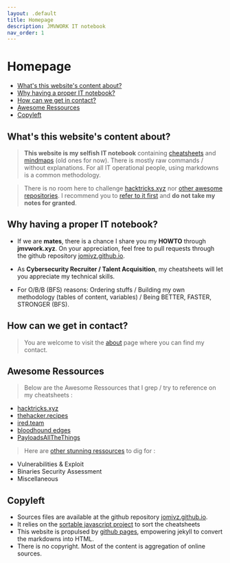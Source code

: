 ```yaml
---
layout: .default
title: Homepage
description: JMVWORK IT notebook
nav_order: 1
---
```

# Homepage

<!-- vscode-markdown-toc -->
* [What's this website's content about?](#Whatsthiswebsitescontentabout)
* [Why having a proper IT notebook?](#WhyhavingaproperITnotebook)
* [How can we get in contact?](#Howcanwegetincontact)
* [Awesome Ressources](#AwesomeRessources)
* [Copyleft](#Copyleft)

<!-- vscode-markdown-toc-config
	numbering=true
	autoSave=true
	/vscode-markdown-toc-config -->
<!-- /vscode-markdown-toc -->

##  <a name='Whatsthiswebsitescontentabout'></a>What's this website's content about?


> **This website is my selfish IT notebook** containing [cheatsheets](/cheatsheets) and [mindmaps](/mindmaps) (old ones for now).
There is mostly raw commands / without explanations. For all IT operational people, using markdowns is a common methodology. 

> There is no room here to challenge [hacktricks.xyz](https://book.hacktricks.xyz) nor [other awesome repositories](/#AwesomeRessources).
I recommend you to [refer to it first](/#AwesomeRessources) and **do not take my notes for granted**.


##  <a name='WhyhavingaproperITnotebook'></a> Why having a proper IT notebook? 

* If we are **mates**, there is a chance I share you my **HOWTO** through **jmvwork.xyz**.
On your appreciation, feel free to pull requests through the github repository [jomivz.github.io](https://github.com/jomivz/jomivz.github.io).

* As **Cybersecurity Recruiter / Talent Acquisition**, my cheatsheets will let you appreciate my technical skills.

* For O/B/B (BFS) reasons: Ordering stuffs / Building my own methodology (tables of content, variables) / Being BETTER, FASTER, STRONGER (BFS).

##  <a name='Howcanwegetincontact'></a>How can we get in contact? 

> You are welcome to visit the [about](/about/) page where you can find my contact.  


##  <a name='AwesomeRessources'></a>Awesome Ressources


> Below are the Awesome Ressources that I grep / try to reference on my cheatsheets : 

* [hacktricks.xyz](https://book.hacktricks.xyz)
* [thehacker.recipes](https://www.thehacker.recipes)
* [ired.team](https://ired.team) 
* [bloodhound edges](https://bloodhound.readthedocs.io/en/latest/data-analysis/edges.html)
* [PayloadsAllTheThings](https://github.com/swisskyrepo/PayloadsAllTheThings)

> Here are [other stunning ressources](/ressources) to dig for :

* Vulnerabilities & Exploit
* Binaries Security Assessment
* Miscellaneous

##  <a name='Copyleft'></a>Copyleft


* Sources files are available at the github repository [jomivz.github.io](https://github.com/jomivz/jomivz.github.io). 
* It relies on the [sortable javascript project](https://githubhelp.com/tofsjonas/sortable) to sort the cheatsheets
* This website is propulsed by [github pages](https://pages.github.com/), empowering jekyll to convert the markdowns into HTML.
* There is no copyright. Most of the content is aggregation of online sources. 